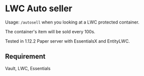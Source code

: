 # LWC Auto seller

Usage: `/autosell` when you looking at a LWC protected container.

The container's item will be sold every 100s.

Tested in 1.12.2 Paper server with EssentialsX and EntityLWC.

## Requirement

Vault, LWC, Essentials